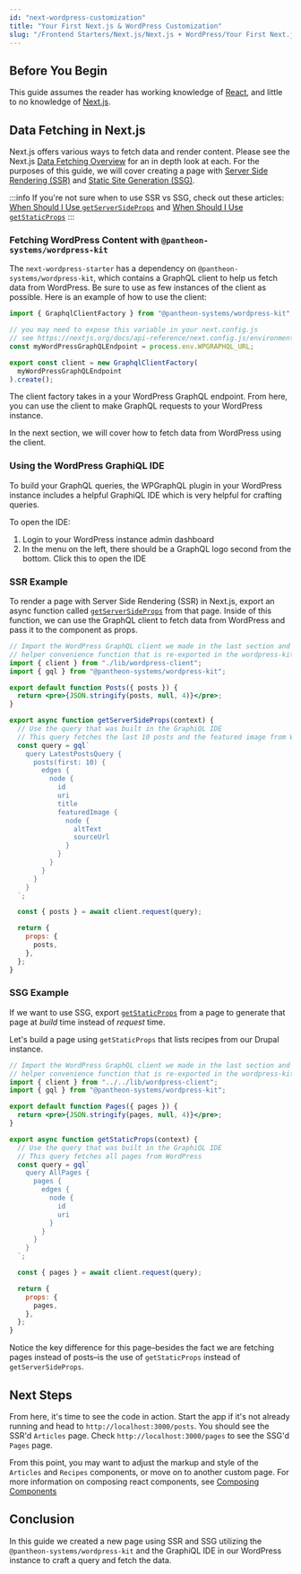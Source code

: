 ```yaml
---
id: "next-wordpress-customization"
title: "Your First Next.js & WordPress Customization"
slug: "/Frontend Starters/Next.js/Next.js + WordPress/Your First Next.js & WordPress Customization"
---
```


## Before You Begin

This guide assumes the reader has working knowledge of [React](https://reactjs.org/), and little to no knowledge of [Next.js](https://nextjs.org/).

## Data Fetching in Next.js

Next.js offers various ways to fetch data and render content. Please see the Next.js [Data Fetching Overview](https://nextjs.org/docs/basic-features/data-fetching/overview) for an in depth look at each.
For the purposes of this guide, we will cover creating a page with [Server Side Rendering (SSR)](https://nextjs.org/docs/basic-features/pages#server-side-rendering) and [Static Site Generation (SSG)](https://nextjs.org/docs/basic-features/pages#static-generation-recommended).

:::info
If you're not sure when to use SSR vs SSG, check out these articles: [When Should I Use `getServerSideProps`](https://nextjs.org/docs/basic-features/data-fetching/get-server-side-props#when-should-i-use-getserversideprops) and [When Should I Use `getStaticProps`](https://nextjs.org/docs/basic-features/data-fetching/get-static-props#when-should-i-use-getstaticprops)
:::

### Fetching WordPress Content with `@pantheon-systems/wordpress-kit`

The `next-wordpress-starter` has a dependency on `@pantheon-systems/wordpress-kit`, which contains a GraphQL client to help us fetch data from WordPress. Be sure to use as few instances of the client as possible. Here is an example of how to use the client:

```js title=lib/wordpress-client.js
import { GraphqlClientFactory } from "@pantheon-systems/wordpress-kit";

// you may need to expose this variable in your next.config.js
// see https://nextjs.org/docs/api-reference/next.config.js/environment-variables
const myWordPressGraphQLEndpoint = process.env.WPGRAPHQL_URL;

export const client = new GraphqlClientFactory(
  myWordPressGraphQLEndpoint
).create();
```

The client factory takes in a your WordPress GraphQL endpoint. From here, you can use the client to make GraphQL requests to your WordPress instance.

In the next section, we will cover how to fetch data from WordPress using the client.

### Using the WordPress GraphiQL IDE

To build your GraphQL queries, the WPGraphQL plugin in your WordPress instance includes a helpful GraphiQL IDE which is very helpful for crafting queries.

To open the IDE:

1. Login to your WordPress instance admin dashboard
1. In the menu on the left, there should be a GraphQL logo second from the bottom. Click this to open the IDE

### SSR Example

To render a page with Server Side Rendering (SSR) in Next.js, export an async function called [`getServerSideProps`](https://nextjs.org/docs/basic-features/data-fetching/get-server-side-props) from that page. Inside of this function, we can use the GraphQL client to fetch data from WordPress and pass it to the component as props.

```jsx title=pages/articles/index.js
// Import the WordPress GraphQL client we made in the last section and the gql template tag
// helper convenience function that is re-exported in the wordpress-kit from 'graphql-request'
import { client } from "./lib/wordpress-client";
import { gql } from "@pantheon-systems/wordpress-kit";

export default function Posts({ posts }) {
  return <pre>{JSON.stringify(posts, null, 4)}</pre>;
}

export async function getServerSideProps(context) {
  // Use the query that was built in the GraphiQL IDE
  // This query fetches the last 10 posts and the featured image from WordPress
  const query = gql`
    query LatestPostsQuery {
      posts(first: 10) {
        edges {
          node {
            id
            uri
            title
            featuredImage {
              node {
                altText
                sourceUrl
              }
            }
          }
        }
      }
    }
  `;

  const { posts } = await client.request(query);

  return {
    props: {
      posts,
    },
  };
}
```

### SSG Example

If we want to use SSG, export [`getStaticProps`](https://nextjs.org/docs/basic-features/data-fetching/get-static-props) from a page to generate that page at _build_ time instead of _request_ time.

Let's build a page using `getStaticProps` that lists recipes from our Drupal instance.

```jsx title=pages/pages/index.js
// Import the WordPress GraphQL client we made in the last section and the gql template tag
// helper convenience function that is re-exported in the wordpress-kit from 'graphql-request'
import { client } from "../../lib/wordpress-client";
import { gql } from "@pantheon-systems/wordpress-kit";

export default function Pages({ pages }) {
  return <pre>{JSON.stringify(pages, null, 4)}</pre>;
}

export async function getStaticProps(context) {
  // Use the query that was built in the GraphiQL IDE
  // This query fetches all pages from WordPress
  const query = gql`
    query AllPages {
      pages {
        edges {
          node {
            id
            uri
          }
        }
      }
    }
  `;

  const { pages } = await client.request(query);

  return {
    props: {
      pages,
    },
  };
}
```

Notice the key difference for this page–besides the fact we are fetching pages instead of posts–is the use of `getStaticProps` instead of `getServerSideProps`.

## Next Steps

From here, it's time to see the code in action. Start the app if it's not already running and head to `http://localhost:3000/posts`. You should see the SSR'd `Articles` page.
Check `http://localhost:3000/pages` to see the SSG'd `Pages` page.

From this point, you may want to adjust the markup and style of the `Articles` and `Recipes` components, or move on to another custom page. For more information on composing react components, see [Composing Components](https://reactjs.org/docs/components-and-props.html#composing-components)

## Conclusion

In this guide we created a new page using SSR and SSG utilizing the `@pantheon-systems/wordpress-kit` and the GraphiQL IDE in our WordPress instance to craft a query and fetch the data.
